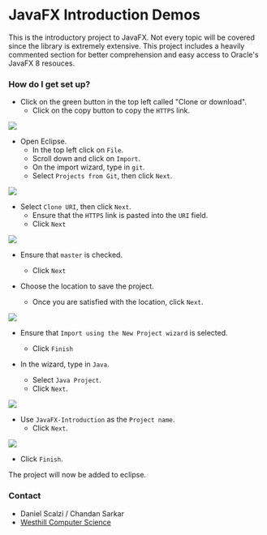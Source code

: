 # JavaFX Introduction Demos #

This is the introductory project to JavaFX. Not every topic will be covered since the library is extremely extensive. This project includes a heavily commented section for better comprehension and easy access to Oracle's JavaFX 8 resouces.

### How do I get set up? ###

* Click on the green button in the top left called "Clone or download".
  * Click on the copy button to copy the `HTTPS` link.

![](https://i.imgur.com/ProrOEl.png)

* Open Eclipse.
  * In the top left click on `File`.
  * Scroll down and click on `Import`.
  * On the import wizard, type in `git`.
  * Select `Projects from Git`, then click `Next`.

![](https://i.gyazo.com/67422a9849c89f358e93183625a0e699.png)

* Select `Clone URI`, then click `Next`.
  * Ensure that the `HTTPS` link is pasted into the `URI` field.
  * Click `Next`

![](https://i.gyazo.com/2b228f57a074daaa019c6d7d5c97e0cd.png)

* Ensure that `master` is checked.
  * Click `Next`

* Choose the location to save the project.
  * Once you are satisfied with the location, click `Next`.

![](https://i.gyazo.com/b242bc6c66df17218e1f0e38f9edbbd3.png)

* Ensure that `Import using the New Project wizard` is selected.
  * Click `Finish`

* In the wizard, type in `Java`.
  * Select `Java Project`.
  * Click `Next`.

![](https://i.gyazo.com/ab38ac8cde0cfbeccfe17da7d9c22cb3.png)

* Use `JavaFX-Introduction` as the `Project name`.
  * Click `Next`.

![](https://i.gyazo.com/4d48e4d15f3e3057393bf20293a9a24d.png)

* Click `Finish`.


The project will now be added to eclipse.


### Contact ###

* Daniel Scalzi / Chandan Sarkar
* [Westhill Computer Science](http://westhillcs.com)